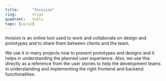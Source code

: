 ```yaml
---
title:      "Invision"
ring:       trial
quadrant:   tools
tags: [ux/ui]
---
```


Invision is an online tool used to work and collaborate on design and prototypes and to share them between clients and the team.

We use it in many projects now to present prototypes and designs and it helps in understanding the planned user experience.
Also, we use this directly as a reference from the user stories to help the development teams in understanding and implementing the right frontend and backend functionalities.
